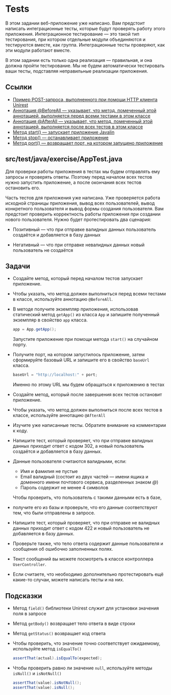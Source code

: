# Tests

В этом задании веб-приложение уже написано. Вам предстоит написать интеграционные тесты, которые будут проверять работу этого приложения. 
Интеграционное тестирование — это такой тип тестирования, при котором отдельные модули объединяются и тестируются вместе, как группа. 
Интеграционные тесты проверяют, как эти модули работают вместе.

В этом задании есть только одна реализация — правильная, и она должна пройти тестирование. 
Мы не будем автоматически тестировать ваши тесты, подставляя неправильные реализации приложения.

## Ссылки

* [Пример POST-запроса, выполненного при помощи HTTP клиента Unirest](http://kong.github.io/unirest-java/)
* [Аннотация @BeforeAll — указывает, что метод, помеченный этой аннотацией, выполняется перед всеми тестами в этом классе](https://junit.org/junit5/docs/5.0.0/api/org/junit/jupiter/api/BeforeAll.html)
* [Аннотация @AfterAll — указывает, что метод, помеченный этой аннотацией, выполняется после всех тестов в этом классе](https://junit.org/junit5/docs/5.0.0/api/org/junit/jupiter/api/AfterAll.html)
* [Метод start() — запускает приложение Javalin](https://javadoc.io/doc/io.javalin/javalin/latest/io/javalin/Javalin.html#start())
* [Метод stop() — останавливает приложение](https://javadoc.io/doc/io.javalin/javalin/latest/io/javalin/Javalin.html#stop())
* [Метод port() — возвращает порт, на котором запущено приложение](https://javadoc.io/doc/io.javalin/javalin/latest/io/javalin/Javalin.html#port())

## src/test/java/exercise/AppTest.java
Для проверки работы приложения в тестах мы будем отправлять ему запросы и проверять ответы. 
Поэтому перед началом всех тестов нужно запустить приложение, а после окончания всех тестов остановить его.

Часть тестов для приложения уже написана. Уже проверяется работа исходной страницы приложения, 
вывод всех пользователей, вывод конкретного пользователя и вывод формы создания пользователя. 
Вам предстоит проверить корректность работы приложения при создании нового пользователя. Нужно будет протестировать два сценария:

* Позитивный — что при отправке валидных данных пользователь создаётся и добавляется в базу данных

* Негативный — что при отправке невалидных данных новый пользователь не создаётся

## Задачи

* Создайте метод, который перед началом тестов запускает приложение. 
* Чтобы указать, что метод должен выполниться перед всеми тестами в классе, используйте аннотацию `@BeforeAll`. 
* В методе получите экземпляр приложения, использовав статический метод `getApp()` из класса `App` и запишите полученный экземпляр в свойство `app` класса.

  ```java
  app = App.getApp();
  ```

  Запустите приложение при помощи метода `start()` на случайном порту. 
* Получите порт, на котором запустилось приложение, затем сформируйте базовый URL и запишите его в свойство `baseUrl` класса.

  ```java
  baseUrl = "http://localhost:" + port;
  ```

  Именно по этому URL мы будем обращаться к приложению в тестах

* Создайте метод, который после завершения всех тестов остановит приложение. 
* Чтобы указать, что метод должен выполниться после всех тестов в классе, используйте аннотацию `@AfterAll`

* Изучите уже написанные тесты. Обратите внимание на комментарии к коду.

* Напишите тест, который проверяет, что при отправке валидных данных приходит ответ с кодом 302, а новый пользователь создаётся и добавляется в базу данных. 
* Данные пользователя считаются валидными, если:
  * Имя и фамилия не пустые
  * Email валидный (состоит из двух частей — имени ящика и доменного имени почтового сервиса, разделенных знаком *@*)
  * Пароль содержит не менее 4 символов

  Чтобы проверить, что пользователь с такими данными есть в базе, 
* получите его из базы и проверьте, что его данные соответствуют тем, что были отправлены в запросе.

* Напишите тест, который проверяет, что при отправке не валидных данных приходит ответ с кодом 422 и новый пользователь не добавляется в базу данных. 
* Проверьте также, что тело ответа содержит данные пользователя и сообщения об ошибочно заполненных полях. 
* Текст сообщений вы можете посмотреть в классе контроллера `UserController`.

* Если считаете, что необходимо дополнительно протестировать ещё какие-то случаи, можете написать тесты и на них.

## Подсказки

* Метод `field()` библиотеки Unirest служит для установки значения поля в запросе

* Метод `getBody()` возвращает тело ответа в виде строки

* Метод `getStatus()` возвращает код ответа

* Чтобы проверить, что значение точно соответствует ожидаемому, используйте метод `isEqualTo()`

  ```java
  assertThat(actual).isEqualTo(expected);
  ```

* Чтобы проверить равно ли значение `null`, используйте методы `isNull()` и `isNotNull()`

  ```java
  assertThat(value).isNotNull();
  assertThat(value).isNull();
  ```
